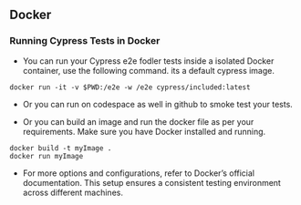 ## Docker

### Running Cypress Tests in Docker

- You can run your Cypress e2e fodler tests inside a isolated Docker container, use the following command. its a default cypress image.

```
docker run -it -v $PWD:/e2e -w /e2e cypress/included:latest
```

- Or you can run on codespace as well in github to smoke test your tests.

- Or you can build an image and run the docker file as per your requirements. Make sure you have Docker installed and running.

```
docker build -t myImage .
docker run myImage
```

- For more options and configurations, refer to Docker’s official documentation. This setup ensures a consistent testing environment across different machines.
